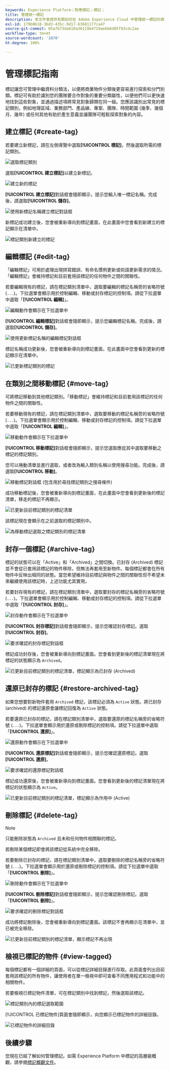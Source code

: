 ```yaml
---
keywords: Experience Platform；對應標記；標記；
title: 管理統一標記
description: 本文件會提供有關如何在 Adob​​e Experience Cloud 中管理統一標記的資訊
exl-id: 179b0618-3bd3-435c-9d17-63681177ca47
source-git-commit: 05a7b73da610a30119b4719ae6b6d85f93cdc2ae
workflow-type: tm+mt
source-wordcount: '1070'
ht-degree: 100%

---
```


# 管理標記指南

標記讓您可管理中繼資料分類法，以便將商業物件分類後更容易進行探索和分門別類。標記可有助於識別您的團隊要合作對象的重要分類屬性，以便他們可以更快速地找到這些對象，並通過描述項將常見對象歸類在同一組。您應該識別出常見的標記類別，例如地理區域、業務部門、產品線、專案、團隊、時間範圍 (幾季、幾個月、幾年) 或任何其他有助於產生意義並讓團隊可輕鬆探索對象的內容。 

## 建立標記 {#create-tag}

若要建立新標記，請在左側導覽中選取&#x200B;**[!UICONTROL 標記]**，然後選取所需的標記類別。

![選取標記類別](./images/tag-selection.png)

選取&#x200B;**[!UICONTROL 建立標記]**&#x200B;以建立新標記。

![建立新的標記](./images/new-tag.png)

**[!UICONTROL 建立標記]**&#x200B;對話框會隨即顯示，提示您輸入唯一標記名稱。完成後，請選取&#x200B;**[!UICONTROL 儲存]**。

![使用新標記名稱建立標記對話框](./images/create-tag-dialog.png)

新標記成功建立後，您會被重新導向到標記畫面，在此畫面中您會看到新建立的標記顯示在清單中。

![標記類別新建立的標記](./images/new-tag-listed.png)

## 編輯標記 {#edit-tag}

「編輯標記」可用於處理出現拼寫錯誤、有命名慣例更新或術語更新需求的情況。「編輯標記」會維持標記和目前套用該標記的任何物件之間的關聯性。

若要編輯現有的標記，請在標記類別清單中，選取要編輯的標記名稱旁的省略符號 (`...`)。下拉選單會顯示用於控制編輯、移動或封存標記的控制項。請從下拉選單中選取「**[!UICONTROL 編輯]**」。 

![編輯動作會顯示在下拉選單中](./images/edit-action.png)

**[!UICONTROL 編輯標記]**&#x200B;對話框會隨即顯示，提示您編輯標記名稱。完成後，請選取&#x200B;**[!UICONTROL 儲存]**。

![使用更新標記名稱的編輯標記對話框](./images/edit-dialog.png)

標記名稱成功更新後，您會被重新導向到標記畫面，在此畫面中您會看到更新的標記顯示在清單中。

![已更新標記類別的標記](./images/updated-tag-listed.png)

## 在類別之間移動標記 {#move-tag}

可將標記移動到其他標記類別。「移動標記」會維持標記和目前套用該標記的任何物件之間的關聯性。

若要移動現有的標記，請在標記類別清單中，選取要移動的標記名稱旁的省略符號 (`...`)。下拉選單會顯示用於控制編輯、移動或封存標記的控制項。請從下拉選單中選取「**[!UICONTROL 編輯]**」。 

![移動動作會顯示在下拉選單中](./images/move-action.png)

**[!UICONTROL 移動標記]**&#x200B;對話框會隨即顯示，提示您選取應從其中選取要移動之標記的標記類別。

您可以捲動清單並進行選取，或者改為輸入類別名稱以使用搜尋功能。完成後，請選取&#x200B;**[!UICONTROL 移動]**。

![移動標記對話框 (包含用於尋找標記類別之搜尋條件)](./images/move-dialog.png)

成功移動標記後，您會被重新導向到標記畫面，在此畫面中您會看到更新後的標記清單，移走的標記不再顯示。

![已更新目前標記類別的標記清單](./images/current-tag-category.png)

該標記現在會顯示在之前選取的標記類別中。

![為移動標記選取之標記類別的標記清單](./images/moved-to-tag-category.png)

## 封存一個標記 {#archive-tag}

標記的狀態可以在「Active」和「Archived」之間切換。已封存 (Archived) 標記並不會從已套用該標記的物件移除，但無法再套用至新物件。每個標記都會在所有物件中反映出相同的狀態。當您希望維持目前標記與物件之間的關聯性但不希望未來繼續使用該標記時，上述功能尤其實用。

若要封存現有的標記，請在標記類別清單中，選取要封存的標記名稱旁的省略符號 (`...`)。下拉選單會顯示用於控制編輯、移動或封存標記的控制項。請從下拉選單中選取「**[!UICONTROL 封存]**」。 

![封存動作會顯示在下拉選單中](./images/archive-action.png)

**[!UICONTROL 封存標記]**&#x200B;對話框會隨即顯示，提示您確認封存標記。選取&#x200B;**[!UICONTROL 封存]**。

![要求確認的封存標記對話框](./images/archive-dialog.png)

標記成功封存後，您會被重新導向到標記畫面。您會看到更新後的標記清單現在將標記的狀態顯示為 `Archived`。

![已更新目前標記類別的標記清單，標記顯示為已封存 (Archived)](./images/archive-status.png)

## 還原已封存的標記 {#restore-archived-tag}

如果您想要對新物件套用 `Archived` 標記，該標記必須為 `Active` 狀態。將已封存 (archived) 的標記還原會讓標記回復為 `Active` 狀態。

若要還原已封存的標記，請在標記類別清單中，選取要還原的標記名稱旁的省略符號 (`...`)。下拉選單會顯示用於還原或刪除標記的控制項。請從下拉選單中選取「**[!UICONTROL 還原]**」。 

![還原動作會顯示在下拉選單中](./images/restore-action.png)

**[!UICONTROL 還原標記]**&#x200B;對話框會隨即顯示，提示您確認還原標記。選取&#x200B;**[!UICONTROL 還原]**。

![要求確認的還原標記對話框](./images/restore-dialog.png)

標記成功還原後，您會被重新導向到標記畫面。您會看到更新後的標記清單現在將標記的狀態顯示為 `Active`。

![已更新目前標記類別的標記清單，標記顯示為作用中 (Active)](./images/restored-active-status.png)

## 刪除標記 {#delete-tag}

>[!NOTE]
>
>只能刪除狀態為 `Archived` 且未和任何物件相關聯的標記。

若刪除某個標記即會將該標記從系統中完全移除。

若要刪除已封存的標記，請在標記類別清單中，選取要刪除的標記名稱旁的省略符號 (`...`)。下拉選單會顯示用於還原或刪除標記的控制項。請從下拉選單中選取「**[!UICONTROL 刪除]**」。 

![刪除動作會顯示在下拉選單中](./images/delete-action.png)

**[!UICONTROL 刪除標記]**&#x200B;對話框會隨即顯示，提示您確認刪除標記。選取「**[!UICONTROL 刪除]**」。

![要求確認的刪除標記對話框](./images/delete-dialog.png)

成功將標記刪除後，您會被重新導向到標記畫面。該標記不會再顯示在清單中，並已被完全移除。

![已更新目前標記類別的標記清單，顯示標記不再出現](./images/deleted-updated-list.png)

## 檢視已標記的物件 {#view-tagged}

每個標記都有一個詳細的頁面，可以從標記詳細目錄進行存取。此頁面會列出目前套用該標記的所有物件，讓使用者在單一檢視中即可查看不同應用程式和功能中的相關物件。

若要檢視已標記物件清單，可在標記類別中找到標記，然後選取該標記。

![標記類別內的標記選取範圍](./images/view-tag-selection.png)

[!UICONTROL 已標記物件]頁面會隨即顯示，向您顯示已標記物件的詳細目錄。

![已標記物件的詳細目錄](./images/tagged-objects.png)

## 後續步驟

您現在已經了解如何管理標記。如需 Experience Platform 中標記的高層級概觀，請參閱[標記概觀文件](../overview.md)。
